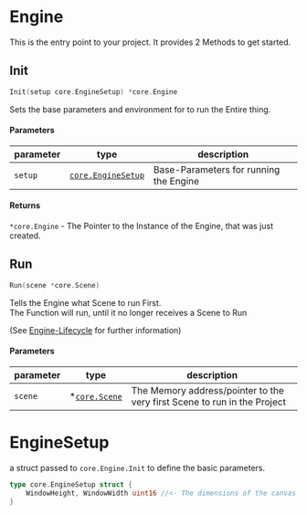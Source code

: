 # Engine

This is the entry point to your project. It provides 2 Methods to get started.

## Init

```go
Init(setup core.EngineSetup) *core.Engine
```

Sets the base parameters and environment for to run the Entire thing.

#### Parameters

| parameter | type                               | description                            |
| --------- | ---------------------------------- | -------------------------------------- |
| `setup`   | [`core.EngineSetup`](#enginesetup) | Base-Parameters for running the Engine |

#### Returns

`*core.Engine` - The Pointer to the Instance of the Engine, that was just
created.

## Run

```go
Run(scene *core.Scene)
```

Tells the Engine what Scene to run First.\
The Function will run, until it no longer receives a Scene to Run

(See [Engine-Lifecycle](../Engine.md#enginelifecycle) for further information)

#### Parameters

| parameter | type                         | description                                                              |
| --------- | ---------------------------- | ------------------------------------------------------------------------ |
| `scene`   | \*[`core.Scene`](./Scene.md) | The Memory address/pointer to the very first Scene to run in the Project |

# EngineSetup

a struct passed to `core.Engine.Init` to define the basic parameters.

```go
type core.EngineSetup struct {
	WindowHeight, WindowWidth uint16 //<- The dimensions of the canvas to draw on
}
```
